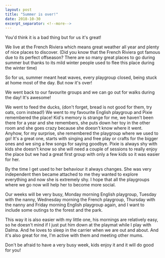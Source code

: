 ```yaml
---
layout: post
title: "Summer is over!"
date: 2018-10-30
excerpt_separator: <!--more-->
---
```

You'd think it is a bad thing but for us it's great!
<!--more-->

We live at the French Riviera which means great weather all year and plenty of nice places to discover. (Did you know that the French Riviera got famous due to its perfect offseason? There are so many great places to go during summer but thanks to its mild winter people used to flee this place during the winter time)

So for us, summer meant heat waves, every playgroup closed, being stuck at home most of the day. But now it's over!

We went back to our favourite groups and we can go out for walks during the day! It's awesome!

We went to feed the ducks, (don't forget, bread is not good for them, try oats, corn instead!) We went to my favourite English playgroup and Pixie remembered the place! Kid's memory is strange for me, we haven't been there for a year and she remembers, she puts down her toy in the other room and she goes crazy because she doesn't know where it went. Anyhow, for my surprise, she remembered the playgroup where we used to go! It's a great one, starts with singing and free play or crafts for the bigger ones and we sing a few songs for saying goodbye. Pixie is always shy with kids she doesn't know so she will need a couple of sessions to really enjoy the place but we had a great first group with only a few kids so it was easier for her. 

By the time I get used to her behaviour it always changes. She was very independent then became attached to me they wanted to explore everything and now she is extremely shy. I hope that all the playgroups where we go now will help her to become more social.

Our weeks will be very busy, Monday morning English playgroup, Tuesday with the nanny, Wednesday morning the French playgroup, Thursday with the nanny and Friday morning English playgroup again, and I want to include some outings to the forest and the park. 

This way it is also easier with my little one, his mornings are relatively easy, so he doesn't mind if I just put him down at the playmat while I play with Dalma. And he loves to sleep in the carrier when we are out and about.
And it's also great for me, I'm active with them and meeting other mums.

Don't be afraid to have a very busy week, kids enjoy it and it will do good for you!